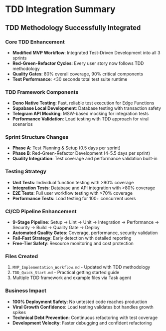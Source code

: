# TDD Integration Summary

## TDD Methodology Successfully Integrated

### Core TDD Enhancement
- **Modified MVP Workflow**: Integrated Test-Driven Development into all 3 sprints
- **Red-Green-Refactor Cycles**: Every user story now follows TDD methodology
- **Quality Gates**: 80% overall coverage, 90% critical components
- **Test Performance**: <30 seconds total test suite runtime

### TDD Framework Components
- **Deno Native Testing**: Fast, reliable test execution for Edge Functions
- **Supabase Local Development**: Database testing with transaction safety
- **Telegram API Mocking**: MSW-based mocking for integration tests
- **Performance Validation**: Load testing with TDD approach for viral scenarios

### Sprint Structure Changes
- **Phase A**: Test Planning & Setup (0.5 days per sprint)
- **Phase B**: Red-Green-Refactor Development (4-5.5 days per sprint)
- **Quality Integration**: Test coverage and performance validation built-in

### Testing Strategy
- **Unit Tests**: Individual function testing with >90% coverage
- **Integration Tests**: Database and API integration with >80% coverage
- **E2E Tests**: Full user workflow testing with >70% coverage
- **Performance Tests**: Load testing for 100+ concurrent users

### CI/CD Pipeline Enhancement
- **9-Stage Pipeline**: Setup → Lint → Unit → Integration → Performance → Security → Build → Quality Gate → Deploy
- **Automated Quality Gates**: Coverage, performance, security validation
- **Fail-Fast Strategy**: Early detection with detailed reporting
- **Free-Tier Safety**: Resource monitoring and cost protection

### Files Created
1. `MVP_Implementation_Workflow.md` - Updated with TDD methodology
2. `TDD_Quick_Start.md` - Practical getting started guide
3. Multiple TDD framework and example files via Task agent

### Business Impact
- **100% Deployment Safety**: No untested code reaches production
- **Viral Growth Confidence**: Load testing validates bot handles growth spikes
- **Technical Debt Prevention**: Continuous refactoring with test coverage
- **Development Velocity**: Faster debugging and confident refactoring
